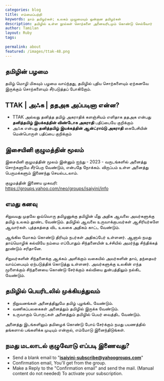 ```yaml
---
categories: blog
title: எம்மைப்பற்றி
keywords: நாம் தமிழர்கள்; உலகம் முழுமையும் ஒன்றான தமிழர்கள்
description: தமிழில் உள்ள நூல்கள் சொற்களை அனைவரிடமும் கொண்டு செல்வோர்
author: Tamilan
layout: Ruby
tags: 
 
permalink: about
featured: /images/ttak-48.png
---
```

## தமிழின் பழமை 

தமிழ் மொழி மிகவும் பழமை வாய்ந்தது, 
தமிழில் புதிய சொற்களையும் ஏற்கனவே இருக்கும் சொற்களையும் சீர்படுத்தப் போகிறோம். 

## TTAK | அ‍ஃக | ததஅக அப்படினா என்ன?

- TTAK அல்லது தனித்த தமிழ் அகராதிக் களஞ்சியம் எளிதாக ததஅக என்பது **தனித்தமிழ் இயக்கத்தின் விண்டோசு அகராதி** பதிப்பையே குறிக்கும்
- அ‍ஃக என்பது **தனித்தமிழ் இயக்கத்தின் ஆன்ட்ராய்டு அகராதி** கைபேசியின் மென்பொருள் பதிப்பை குறிக்கும்

## இசையினி குழுமத்தின் மூலம் 

இசையினி குழுமத்தின் மூலம் இன்னும் ஐந்து - 2023 - வருடங்களில் அனைத்து சொற்களுமே சீர்பெற வேண்டும், 
என்பதே நோக்கம். விருப்பம் உள்ள அனைத்து பெருமக்களும் இணைந்து செயல்படலாம்.

குழுமத்தின் இணைய முகவரி: https://groups.yahoo.com/neo/groups/isaiyini/info

## எமது கனவு

சிறுவயது முதலே ஒவ்வொரு தமிழனுக்கு தமிழின் மீது அதிக ஆவலை அவர்களுக்கு தமிழ் உலகம் தூண்ட வேண்டும்.  தமிழில் ஆவலை உருவாக்குபவர்கள் ஆசிரியர்களே ஆவார்கள். புத்தகத்தை விட உலகை அதிகம் காட்ட வேண்டும்.

 ஆங்கில மோகம் கொண்டு திரியும் நபர்கள் அதிகப்பேர் உள்ளனர். ஆனால் நமது தாய்மொழிக் கல்வியே நம்மை எப்போதும் சிந்தனையின் உச்சியில் அமர்ந்து சிந்திக்கத் தூண்டும் சரிதானே.

சிறுவர்களின் சிந்தனைக்கு ஆக்கம் அளிக்கும் வகையில் அவர்களின் தாய், தந்தையர் வாய்ப்பையும் ஏற்படுத்திக் கொடுத்து உள்ளனர். அவர்களுக்கு உலகின் எந்த மூளைக்கும் சிந்தனையை கொண்டு சேர்க்கும் கல்வியை துன்பத்திலும் நல்கிட வேண்டும்.

## தமிழில் பெயரிடலில் முக்கியத்துவம்

- நிறுவனங்கள் அனைத்திலுமே தமிழ் புழங்கிட வேண்டும். 
- வணிகப்பலகைகள் அனைத்தும் தமிழில் இருக்க வேண்டும். 
- உருவாகும் பொருட்கள் அனைத்தும் தமிழில் பெயர் வைத்திட வேண்டும்.

அனைத்து இடங்களிலும் தமிழைக் கொண்டு போய் சேர்க்கும் நமது பயணத்தில் தங்களால் பங்களிக்க முடியும் என்றால், எம்மோடு இனைந்திடுங்கள்.


## நமது மடலாடல் குழுவோடு எப்படி இணைவது?

- Send a blank email to "**isaiyini-subscribe@yahoogroups.com**"
- Confirmation email, You'll get from the group.
- Make a Reply to the "Confirmation email" and send the mail. (Manual content do not needed) To activate your subscription.